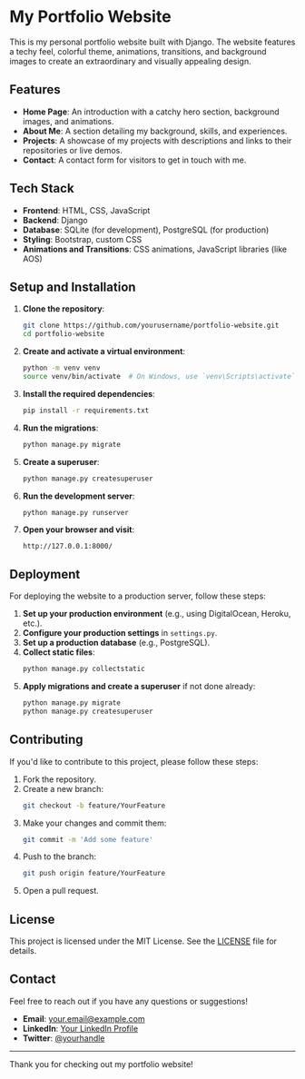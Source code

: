 # My Portfolio Website

This is my personal portfolio website built with Django. The website features a techy feel, colorful theme, animations, transitions, and background images to create an extraordinary and visually appealing design.

## Features

- **Home Page**: An introduction with a catchy hero section, background images, and animations.
- **About Me**: A section detailing my background, skills, and experiences.
- **Projects**: A showcase of my projects with descriptions and links to their repositories or live demos.
- **Contact**: A contact form for visitors to get in touch with me.

## Tech Stack

- **Frontend**: HTML, CSS, JavaScript
- **Backend**: Django
- **Database**: SQLite (for development), PostgreSQL (for production)
- **Styling**: Bootstrap, custom CSS
- **Animations and Transitions**: CSS animations, JavaScript libraries (like AOS)

## Setup and Installation

1. **Clone the repository**:
    ```bash
    git clone https://github.com/yourusername/portfolio-website.git
    cd portfolio-website
    ```

2. **Create and activate a virtual environment**:
    ```bash
    python -m venv venv
    source venv/bin/activate  # On Windows, use `venv\Scripts\activate`
    ```

3. **Install the required dependencies**:
    ```bash
    pip install -r requirements.txt
    ```

4. **Run the migrations**:
    ```bash
    python manage.py migrate
    ```

5. **Create a superuser**:
    ```bash
    python manage.py createsuperuser
    ```

6. **Run the development server**:
    ```bash
    python manage.py runserver
    ```

7. **Open your browser and visit**:
    ```
    http://127.0.0.1:8000/
    ```

## Deployment

For deploying the website to a production server, follow these steps:

1. **Set up your production environment** (e.g., using DigitalOcean, Heroku, etc.).
2. **Configure your production settings** in `settings.py`.
3. **Set up a production database** (e.g., PostgreSQL).
4. **Collect static files**:
    ```bash
    python manage.py collectstatic
    ```
5. **Apply migrations and create a superuser** if not done already:
    ```bash
    python manage.py migrate
    python manage.py createsuperuser
    ```

## Contributing

If you'd like to contribute to this project, please follow these steps:

1. Fork the repository.
2. Create a new branch:
    ```bash
    git checkout -b feature/YourFeature
    ```
3. Make your changes and commit them:
    ```bash
    git commit -m 'Add some feature'
    ```
4. Push to the branch:
    ```bash
    git push origin feature/YourFeature
    ```
5. Open a pull request.

## License

This project is licensed under the MIT License. See the [LICENSE](LICENSE) file for details.

## Contact

Feel free to reach out if you have any questions or suggestions!

- **Email**: your.email@example.com
- **LinkedIn**: [Your LinkedIn Profile](https://www.linkedin.com/in/yourprofile/)
- **Twitter**: [@yourhandle](https://twitter.com/yourhandle)

---

Thank you for checking out my portfolio website!
